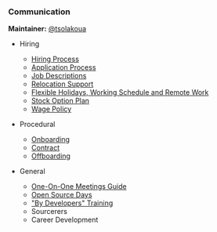 ### Communication

**Maintainer:** [@tsolakoua](https://github.com/tsolakoua)

* Hiring
  * [Hiring Process](hiring_process.md)
  * [Application Process](application-process.md)
  * [Job Descriptions](job-descriptions/)
  * [Relocation Support](relocation_expenses.md)
  * [Flexible Holidays, Working Schedule and Remote Work](flexible_holidays_working_schedule_remote_work.md)
  * [Stock Option Plan](esop.md)
  * [Wage Policy](wage_policy.md)

* Procedural
  * [Onboarding](onboarding/)
  * [Contract](contract.md)
  * [Offboarding](offboarding.md)

* General
  * [One-On-One Meetings Guide](one_on_one_guide.md)
  * [Open Source Days](open_source_days.md)
  * ["By Developers" Training](by-developers-training/README.md)
  * Sourcerers
  * Career Development

